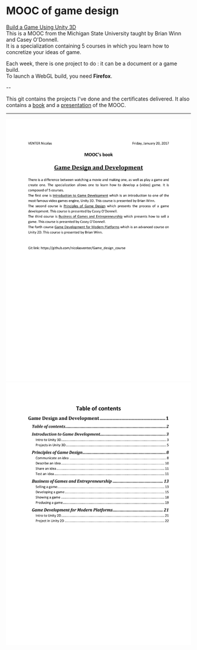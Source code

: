 # MOOC of game design

[Build a Game Using Unity 3D](https://www.coursera.org/specializations/game-development)  
This is a MOOC from the Michigan State University taught by Brian Winn and Casey O'Donnell.  
It is a specialization containing 5 courses in which you learn how to concretize your ideas of game.

Each week, there is one project to do : it can be a document or a game build.  
To launch a WebGL build, you need **Firefox**.

--

This git contains the projects I've done and the certificates delivered.
It also contains a [book](MOOC's%20book.pdf) and a [presentation](MOOC's%20presentation.pdf) of the MOOC.

---

![MOOC](MOOC's%20book_01.jpg)
![MOOC](MOOC's%20book_02.jpg)

